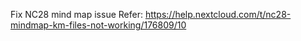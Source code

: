 Fix NC28 mind map issue
Refer: https://help.nextcloud.com/t/nc28-mindmap-km-files-not-working/176809/10

